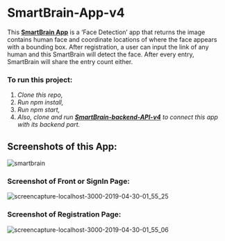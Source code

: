 # SmartBrain-App-v4

This **[SmartBrain App](https://smart-brain-app-detect-face.herokuapp.com/)** is a ‘Face Detection’ app that returns the image contains human face and coordinate locations of where the face appears with a bounding box. After registration, a user can input the link of any human and this SmartBrain will detect the face. After every entry, SmartBrain will share the entry count either. 

### To run this project:

1. *Clone this repo,*
2. *Run npm install,*
3. *Run npm start,*
4. *Also, clone and run **[SmartBrain-backend-API-v4](https://github.com/MalihaKabir/SmartBrain-Backend-API-v4)** to connect this app with its backend part.*


## Screenshots of this App:
![smartbrain](https://user-images.githubusercontent.com/43598622/59150461-d0162700-8a45-11e9-85e9-f7f33ee4505d.jpg)


### Screenshot of Front or SignIn Page:
![screencapture-localhost-3000-2019-04-30-01_55_25](https://user-images.githubusercontent.com/43598622/56924019-bf40d000-6aed-11e9-9766-da3ef1de6110.jpg)

### Screenshot of Registration Page:
![screencapture-localhost-3000-2019-04-30-01_55_06](https://user-images.githubusercontent.com/43598622/56959054-fce53d80-6b6d-11e9-8822-13f48d8429ad.jpg)

